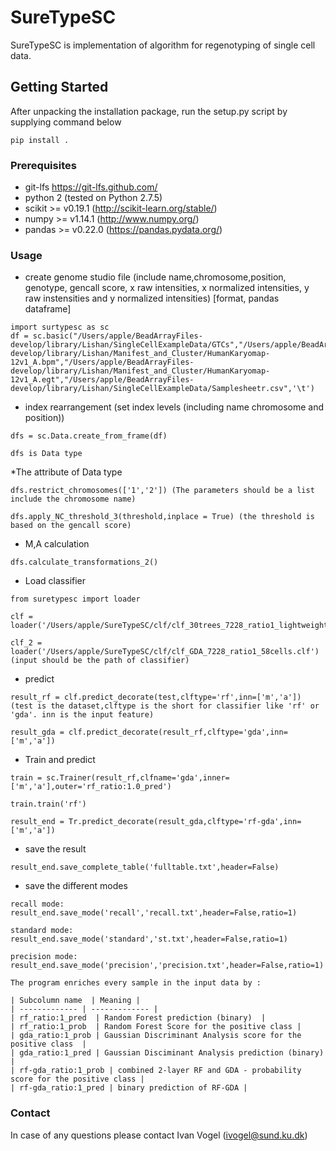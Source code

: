 # SureTypeSC
SureTypeSC is implementation of algorithm for regenotyping of single cell data.

## Getting Started

After unpacking the installation package, run the setup.py script by supplying command below


```
pip install .
```

### Prerequisites
* git-lfs https://git-lfs.github.com/
* python 2 (tested on Python 2.7.5)
* scikit >= v0.19.1 (http://scikit-learn.org/stable/)
* numpy >= v1.14.1 (http://www.numpy.org/)
* pandas >= v0.22.0 (https://pandas.pydata.org/)


### Usage

* create genome studio file (include name,chromosome,position, genotype, gencall score, x raw intensities, x normalized intensities, y raw instensities and y normalized intensities) [format, pandas dataframe]

```
import surtypesc as sc
df = sc.basic("/Users/apple/BeadArrayFiles-develop/library/Lishan/SingleCellExampleData/GTCs","/Users/apple/BeadArrayFiles-develop/library/Lishan/Manifest_and_Cluster/HumanKaryomap-12v1_A.bpm","/Users/apple/BeadArrayFiles-develop/library/Lishan/Manifest_and_Cluster/HumanKaryomap-12v1_A.egt","/Users/apple/BeadArrayFiles-develop/library/Lishan/SingleCellExampleData/Samplesheetr.csv",'\t')

```


* index rearrangement (set index levels (including name chromosome and position))
```
dfs = sc.Data.create_from_frame(df)

dfs is Data type
```

*The attribute of Data type

```
dfs.restrict_chromosomes(['1','2']) (The parameters should be a list include the chromosome name)

dfs.apply_NC_threshold_3(threshold,inplace = True) (the threshold is based on the gencall score)
```

* M,A calculation
```
dfs.calculate_transformations_2()
```
* Load classifier
```
from suretypesc import loader

clf = loader('/Users/apple/SureTypeSC/clf/clf_30trees_7228_ratio1_lightweight.clf')

clf_2 = loader('/Users/apple/SureTypeSC/clf/clf_GDA_7228_ratio1_58cells.clf') (input should be the path of classifier)
```
* predict

```
result_rf = clf.predict_decorate(test,clftype='rf',inn=['m','a'])  (test is the dataset,clftype is the short for classifier like 'rf' or 'gda'. inn is the input feature)

result_gda = clf.predict_decorate(result_rf,clftype='gda',inn=['m','a'])
```

* Train and predict

```
train = sc.Trainer(result_rf,clfname='gda',inner=['m','a'],outer='rf_ratio:1.0_pred')

train.train('rf')

result_end = Tr.predict_decorate(result_gda,clftype='rf-gda',inn=['m','a'])
```


* save the result
```
result_end.save_complete_table('fulltable.txt',header=False)
```
* save the different modes

```
recall mode: result_end.save_mode('recall','recall.txt',header=False,ratio=1)

standard mode: result_end.save_mode('standard','st.txt',header=False,ratio=1)

precision mode: result_end.save_mode('precision','precision.txt',header=False,ratio=1)

```

```
The program enriches every sample in the input data by :

| Subcolumn name  | Meaning |
| ------------- | ------------- |
| rf_ratio:1_pred  | Random Forest prediction (binary)  |
| rf_ratio:1_prob  | Random Forest Score for the positive class |
| gda_ratio:1_prob | Gaussian Discriminant Analysis score for the positive class  | 
| gda_ratio:1_pred | Gaussian Disciminant Analysis prediction (binary) | 
| rf-gda_ratio:1_prob | combined 2-layer RF and GDA - probability score for the positive class | 
| rf-gda_ratio:1_pred | binary prediction of RF-GDA | 
```


<!---## Running the program - validation--->
<!--- Validation procedures are implemented in SureTypeSC.py. To run a validation procedure equivalent to basic configuration, run:--->
<!---```--->
<!---python genotyping/SureTypeSC.py config/GM12878_basic_test.conf--->
<!---```--->


### Contact
In case of any questions please contact Ivan Vogel (ivogel@sund.ku.dk)
